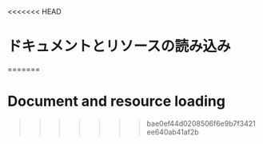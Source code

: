 
<<<<<<< HEAD
# ドキュメントとリソースの読み込み
=======
# Document and resource loading
>>>>>>> bae0ef44d0208506f6e9b7f3421ee640ab41af2b
